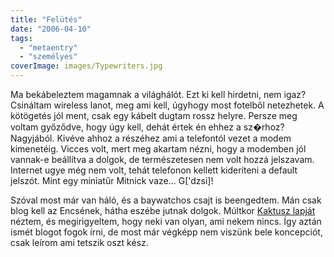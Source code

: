 ```yaml
---
title: "Felütés"
date: "2006-04-10"
tags: 
  - "metaentry"
  - "személyes"
coverImage: images/Typewriters.jpg
---
```


Ma bekábeleztem magamnak a világhálót. Ezt ki kell hirdetni, nem igaz? Csináltam wireless lanot, meg ami kell, úgyhogy most fotelből netezhetek. A kötögetés jól ment, csak egy kábelt dugtam rossz helyre. Persze meg voltam győződve, hogy úgy kell, dehát értek én ehhez a sz�rhoz? Nagyjából. Kivéve ahhoz a részéhez ami a telefontól vezet a modem kimenetéig. Vicces volt, mert meg akartam nézni, hogy a modemben jól vannak-e beállítva a dolgok, de természetesen nem volt hozzá jelszavam. Internet ugye még nem volt, tehát telefonon kellett kideríteni a default jelszót. Mint egy miniatűr Mitnick vaze... G\['dzsi\]!

Szóval most már van háló, és a baywatchos csajt is beengedtem. Mán csak blog kell az Encsének, hátha eszébe jutnak dolgok. Múltkor [Kaktusz lapját](http://cactus.rulez.org/) néztem, és megirigyeltem, hogy neki van olyan, ami nekem nincs. Így aztán ismét blogot fogok írni, de most már végképp nem viszünk bele koncepciót, csak leírom ami tetszik oszt kész.

